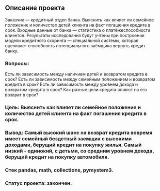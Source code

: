 ## Описание проекта
Заказчик — кредитный отдел банка. Выяснить как влияет ли семейное положение и количество детей клиента на факт погашения кредита в срок. Входные данные от банка — статистика о платёжеспособности клиентов.
Результаты исследования будут учтены при построении модели кредитного скоринга — специальной системы, которая оценивает способность потенциального заёмщика вернуть кредит банку.

### Вопросы:
Есть ли зависимость между наличием детей и возвратом кредита в срок?
Есть ли зависимость между семейным положением и возвратом кредита в срок?
Есть ли зависимость между уровнем дохода и возвратом кредита в срок?
Как разные цели кредита влияют на его возврат в срок?

### Цель: Выяснить как влияет ли семейное положение и количество детей клиента на факт погашения кредита в срок.
### Вывод: Самый высокий шанс на возврат кредита вовремя имеет семейный бездетный заемщик с высокими доходами, берущий кредит на покупку жилья. Самый низкий - одинокий, с детьми, со средним уровнем дохода, берущий кредит на покупку автомобиля.
### Стек pandas, math, collections, pymystem3.
### Статус проекта: закончен.
